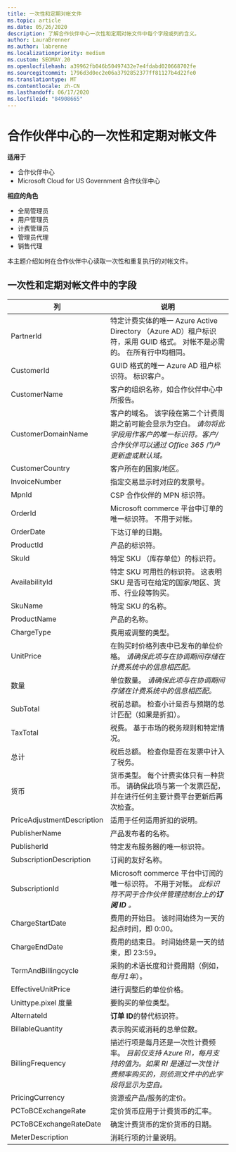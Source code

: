 ```yaml
---
title: 一次性和定期对帐文件
ms.topic: article
ms.date: 05/26/2020
description: 了解合作伙伴中心一次性和定期对帐文件中每个字段或列的含义。
author: LauraBrenner
ms.author: labrenne
ms.localizationpriority: medium
ms.custom: SEOMAY.20
ms.openlocfilehash: a39962fb046b50497432e7e4fdabd020668702fe
ms.sourcegitcommit: 1796d3d0ec2e06a3792852377ff81127b4d22fe0
ms.translationtype: MT
ms.contentlocale: zh-CN
ms.lasthandoff: 06/17/2020
ms.locfileid: "84908665"
---
```

# <a name="one-time-and-recurring-reconciliation-files-in-partner-center"></a>合作伙伴中心的一次性和定期对帐文件

**适用于**

- 合作伙伴中心
- Microsoft Cloud for US Government 合作伙伴中心

**相应的角色**

- 全局管理员
- 用户管理员
- 计费管理员
- 管理员代理
- 销售代理

本主题介绍如何在合作伙伴中心读取一次性和重复执行的对帐文件。

## <a name="fields-in-one-time-and-recurring-reconciliation-files"></a>一次性和定期对帐文件中的字段

| 列 | 说明 |
| ------ | ----------- |
| PartnerId | 特定计费实体的唯一 Azure Active Directory （Azure AD）租户标识符，采用 GUID 格式。 对帐不是必需的。 在所有行中均相同。 |
| CustomerId | GUID 格式的唯一 Azure AD 租户标识符。 标识客户。 |
| CustomerName | 客户的组织名称，如合作伙伴中心中所报告。 |
| CustomerDomainName | 客户的域名。 该字段在第二个计费周期之前可能会显示为空白。 *请勿将此字段用作客户的唯一标识符。客户/合作伙伴可以通过 Office 365 门户更新虚或默认域。* |
| CustomerCountry | 客户所在的国家/地区。 |
| InvoiceNumber | 指定交易显示时对应的发票号。 |
| MpnId | CSP 合作伙伴的 MPN 标识符。 |
| OrderId | Microsoft commerce 平台中订单的唯一标识符。 不用于对帐。 |
| OrderDate | 下达订单的日期。 |
| ProductId | 产品的标识符。 |
| SkuId | 特定 SKU （库存单位）的标识符。 |
| AvailabilityId | 特定 SKU 可用性的标识符。 这表明 SKU 是否可在给定的国家/地区、货币、行业段等购买。 |
| SkuName | 特定 SKU 的名称。 |
| ProductName | 产品的名称。 |
| ChargeType | 费用或调整的类型。 |
| UnitPrice | 在购买时价格列表中已发布的单位价格。 *请确保此项与在协调期间存储在计费系统中的信息相匹配。* |
| 数量 | 单位数量。 *请确保此项与在协调期间存储在计费系统中的信息相匹配。* |
| SubTotal | 税前总额。 检查小计是否与预期的总计匹配（如果是折扣）。 |
| TaxTotal | 税费。 基于市场的税务规则和特定情况。 |
| 总计 | 税后总额。 检查你是否在发票中计入了税务。 |
| 货币 | 货币类型。 每个计费实体只有一种货币。 请确保此项与第一个发票匹配，并在进行任何主要计费平台更新后再次检查。 |
| PriceAdjustmentDescription | 适用于任何适用折扣的说明。 |
| PublisherName | 产品发布者的名称。
| PublisherId | 特定发布服务器的唯一标识符。 |
| SubscriptionDescription | 订阅的友好名称。 |
| SubscriptionId | Microsoft commerce 平台中订阅的唯一标识符。 不用于对帐。 *此标识符不同于合作伙伴管理控制台上的**订阅 ID** 。* |
| ChargeStartDate | 费用的开始日。 该时间始终为一天的起点时间，即 0:00。 |
| ChargeEndDate | 费用的结束日。 时间始终是一天的结束，即 23:59。 |
| TermAndBillingcycle | 采购的术语长度和计费周期（例如，*每月1年*）。 |
| EffectiveUnitPrice | 进行调整后的单位价格。 |
| Unittype.pixel 度量 | 要购买的单位类型。 |
| AlternateId | **订单 ID**的替代标识符。 |
| BillableQuantity | 表示购买或消耗的总单位数。 |
| BillingFrequency | 描述行项是每月还是一次性计费频率。 *目前仅支持 Azure RI，每月支持的值为。如果 RI 是通过一次性计费频率购买的，则侦测文件中的此字段将显示为空白。* |
| PricingCurrency | 资源或产品/服务的定价。 |
| PCToBCExchangeRate | 定价货币应用于计费货币的汇率。 |
| PCToBCExchangeRateDate | 确定计费货币的定价货币的日期。 |
| MeterDescription | 消耗行项的计量说明。 |

